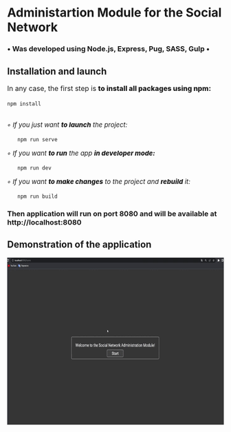 <h1> Administartion Module for the Social Network</h1>
<h3>• Was developed using Node.js, Express, Pug, SASS, Gulp •</h3>

<h2>Installation and launch</h2>

<p style='font-size: 16px;font-weight: 400'> In any case, the first step is <span style="font-weight: 800;">to install all packages using npm:</span></p>
<code>npm install</code><br><br>
<p style="font-size: 15px; font-style: italic">◦ If you just want <span style="font-weight: 800;">to launch</span> the project:</p>
<ul>
    <code>npm run serve</code> </br>
</ul>
<p style="font-size: 15px; font-style: italic">◦ If you want <span style="font-weight: 800;">to run</span> the app <span style="font-weight: 800;">in developer mode:</span></p>
<ul>
        <code>npm run dev </code></br>
</ul>
<p style="font-size: 15px; font-style: italic">◦ If you want <span style="font-weight: 800;">to make changes</span> to the project and <span style="font-weight: 800">rebuild</span> it:</p>
<ul>
        <code>npm run build </code></br>
</ul>
<h3>Then application will run on port 8080 and will be available at http://localhost:8080</h3>

<h2>Demonstration of the application</h2>
<img src="https://github.com/ranatasha/socialNetwork/blob/master/demonstration.gif" width="690" height="388" />